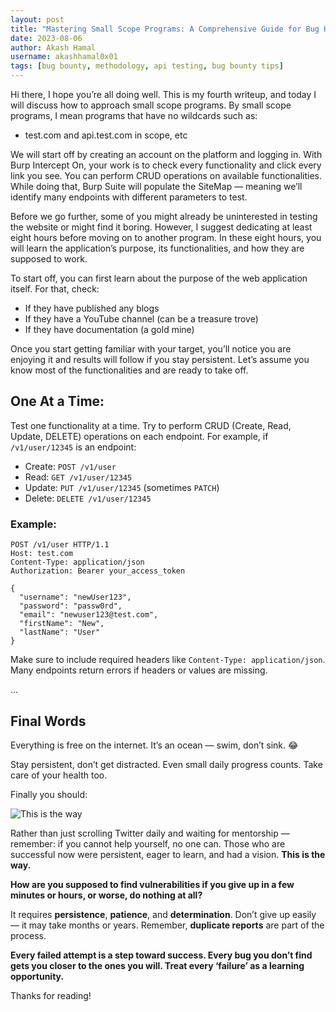 ```yaml
---
layout: post
title: "Mastering Small Scope Programs: A Comprehensive Guide for Bug Hunting"
date: 2023-08-06
author: Akash Hamal
username: akashhamal0x01
tags: [bug bounty, methodology, api testing, bug bounty tips]
---
```


Hi there, I hope you’re all doing well. This is my fourth writeup, and today I will discuss how to approach small scope programs. By small scope programs, I mean programs that have no wildcards such as:

- test.com and api.test.com in scope, etc

We will start off by creating an account on the platform and logging in. With Burp Intercept On, your work is to check every functionality and click every link you see. You can perform CRUD operations on available functionalities. While doing that, Burp Suite will populate the SiteMap — meaning we’ll identify many endpoints with different parameters to test.

Before we go further, some of you might already be uninterested in testing the website or might find it boring. However, I suggest dedicating at least eight hours before moving on to another program. In these eight hours, you will learn the application’s purpose, its functionalities, and how they are supposed to work.

To start off, you can first learn about the purpose of the web application itself. For that, check:

- If they have published any blogs
- If they have a YouTube channel (can be a treasure trove)
- If they have documentation (a gold mine)

Once you start getting familiar with your target, you’ll notice you are enjoying it and results will follow if you stay persistent. Let’s assume you know most of the functionalities and are ready to take off.

## One At a Time:

Test one functionality at a time. Try to perform CRUD (Create, Read, Update, DELETE) operations on each endpoint. For example, if `/v1/user/12345` is an endpoint:

- Create: `POST /v1/user`
- Read: `GET /v1/user/12345`
- Update: `PUT /v1/user/12345` (sometimes `PATCH`)
- Delete: `DELETE /v1/user/12345`

### Example:

```
POST /v1/user HTTP/1.1
Host: test.com
Content-Type: application/json
Authorization: Bearer your_access_token

{
  "username": "newUser123",
  "password": "passw0rd",
  "email": "newuser123@test.com",
  "firstName": "New",
  "lastName": "User"
}
```

Make sure to include required headers like `Content-Type: application/json`. Many endpoints return errors if headers or values are missing.

...

## Final Words

Everything is free on the internet. It’s an ocean — swim, don’t sink. 😂

Stay persistent, don’t get distracted. Even small daily progress counts. Take care of your health too.

Finally you should:

![This is the way](https://cdn-images-1.medium.com/max/2434/0*Q5OPzDQDQIeCSvjV)

Rather than just scrolling Twitter daily and waiting for mentorship — remember: if you cannot help yourself, no one can. Those who are successful now were persistent, eager to learn, and had a vision. **This is the way.**

**How are you supposed to find vulnerabilities if you give up in a few minutes or hours, or worse, do nothing at all?**

It requires **persistence**, **patience**, and **determination**. Don’t give up easily — it may take months or years. Remember, **duplicate reports** are part of the process.

**Every failed attempt is a step toward success. Every bug you don’t find gets you closer to the ones you will. Treat every ‘failure’ as a learning opportunity.**

Thanks for reading!
